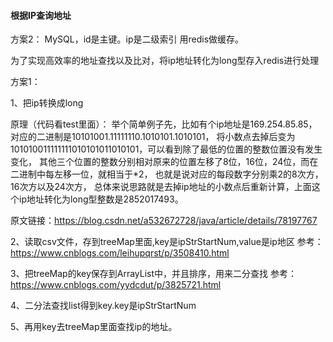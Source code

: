 #### 根据IP查询地址
方案2：
MySQL，id是主键。ip是二级索引
用redis做缓存。

为了实现高效率的地址查找以及比对，将ip地址转化为long型存入redis进行处理



方案1：

1、把ip转换成long

原理（代码看test里面）：
举个简单例子先，比如有个ip地址是169.254.85.85，对应的二进制是10101001.11111110.1010101.1010101，
将小数点去掉后变为101010011111111010101011010101，可以看到除了最低的位置的整数位置没有发生变化，
其他三个位置的整数分别相对原来的位置左移了8位，16位，24位，而在二进制中每左移一位，就相当于*2，
也就是说对应的每段数字分别乘2的8次方，16次方以及24次方，
总体来说思路就是去掉ip地址的小数点后重新计算，上面这个ip地址转化为long型整数是2852017493。


原文链接：https://blog.csdn.net/a532672728/java/article/details/78197767


2、读取csv文件，存到treeMap里面,key是ipStrStartNum,value是ip地区
参考：https://www.cnblogs.com/leihupqrst/p/3508410.html   

3、把treeMap的key保存到ArrayList中，并且排序，用来二分查找
参考：https://www.cnblogs.com/yydcdut/p/3825721.html

4、二分法查找list得到key.key是ipStrStartNum
  
    
5、再用key去treeMap里面查找ip的地址。